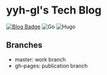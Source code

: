 # yyh-gl's Tech Blog

[![Blog Badge](https://img.shields.io/badge/-Blog-blue?style=flat&logo=hugo&logoColor=white)](https://yyh-gl.github.io/tech-blog/)
![Go](https://img.shields.io/badge/Go-1.15.3-skyblue.svg)
![Hugo](https://img.shields.io/badge/Hugo-v0.78.0/extended-red.svg)

## Branches

- master: work branch
- gh-pages: publication branch
